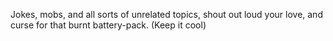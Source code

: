 Jokes, mobs, and all sorts of unrelated topics, shout out loud your love, and curse for that burnt battery-pack. (Keep it cool)
